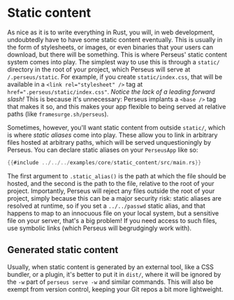 # Static content

As nice as it is to write everything in Rust, you will, in web development, undoubtedly have to have some static content eventually. This is usually in the form of stylesheets, or images, or even binaries that your users can download, but there will be something. This is where Perseus' static content system comes into play. The simplest way to use this is through a `static/` directory in the root of your project, which Perseus will serve at `/.perseus/static`. For example, if you create `static/index.css`, that will be available in a `<link rel="stylesheet" />` tag at `href=".perseus/static/index.css"`. *Notice the lack of a leading forward slash!* This is because it's unnecessary: Perseus implants a `<base />` tag that makes it so, and this makes your app flexible to being served at relative paths (like `framesurge.sh/perseus`).

Sometimes, however, you'll want static content from outside `static/`, which is where *static aliases* come into play. These allow you to link in arbitrary files hosted at arbitrary paths, which will be served unquestioningly by Perseus. You can declare static aliases on your `PerseusApp` like so:

```rust
{{#include ../../../examples/core/static_content/src/main.rs}}
```

The first argument to `.static_alias()` is the path at which the file should be hosted, and the second is the path to the file, relative to the root of your project. Importantly, Perseus will reject any files outside the root of your project, simply because this can be a major security risk: static aliases are resolved at runtime, so if you set a `../../passwd` static alias, and that happens to map to an innocuous file on your local system, but a sensitive file on your server, that's a big problem! If you need access to such files, use symbolic links (which Perseus will begrudgingly work with).

## Generated static content

Usually, when static content is generated by an external tool, like a CSS bundler, or a plugin, it's better to put it in `dist/`, where it will be ignored by the `-w` part of `perseus serve -w` and similar commands. This will also be exempt from version control, keeping your Git repos a bit more lightweight.
